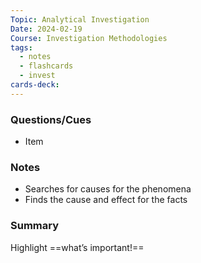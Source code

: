 ```yaml
---
Topic: Analytical Investigation
Date: 2024-02-19
Course: Investigation Methodologies
tags:
  - notes
  - flashcards
  - invest
cards-deck:
---
```


### Questions/Cues
- Item

### Notes
- Searches for causes for the phenomena
- Finds the cause and effect for the facts

### Summary
Highlight ==what’s important!==
<!--SR:!2023-10-27,4,270-->